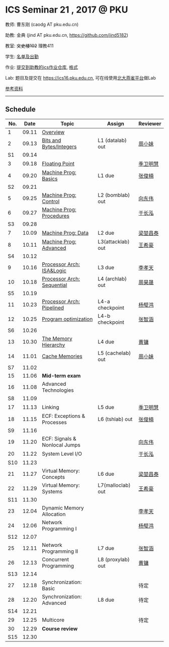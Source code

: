 # ICS Seminar 21 , 2017 @ PKU

教师: 曹东刚 (caodg AT pku.edu.cn)

助教: 金典 (jind AT pku.edu.cn,  https://github.com/jind5182)

教室: ~~文史楼102~~ 理教411

学生: [名单及出勤](students.md)

作业: [提交到助教的ics作业仓库](https://github.com/jind5182/ics21hw), [格式](https://github.com/jind5182/ics21hw/blob/master/1600012794.md)

Lab: 题目及提交在 https://ics16.pku.edu.cn, 可在线使用[北大燕雀平台](http://iwork.pku.edu.cn)做Lab

[参考资料](ref.md)

---

## Schedule

No. | Date  |      Topic    |   Assign   | Reviewer
----| ------|---------------|----------- | ---------
1   | 09.11 | [Overview](slides/01-overview.pdf)   |  |
2   | 09.13 | [Bits and Bytes/Integers](slides/02-bits-bytes-ints.pdf) | L1 (datalab) out | [周小妹](https://github.com/zhouxiaomeier)
S1  | 09.14 |               |            |         
3   | 09.18 | [Floating Point](slides/03-float.pdf) |   | [季卫明慧](https://github.com/JVMH)
4   | 09.20 | [Machine Prog: Basics](slides/04-machine-basics.pdf) | L1 due | [张俊楠](https://github.com/zjnzero)
S2  | 09.21 |               |            |         
5   | 09.25 | [Machine Prog: Control](slides/05-machine-control.pdf) | L2 (bomblab) out | [向东伟](https://github.com/David-Xiang)
6   | 09.27 | [Machine Prog: Procedures](slides/06-machine-procedures.pdf) | | [于长泓](https://github.com/pkuych)
S3  | 09.28 |               |            |         
7   | 10.09 | [Machine Prog: Data](slides/07-machine-data.pdf) | L2 due | [梁堃昌泰](https://github.com/lkct)
8   | 10.11 | [Machine Prog: Advanced](slides/08-machine-advanced.pdf) | L3(attacklab) out | [王希豪](https://github.com/VictorWonder)
S4  | 10.12 |               |            |         
9   | 10.16 | [Processor Arch: ISA&Logic](slides/09-ProcessorArch-ISALogic.pdf) | L3 due | [李孝天](https://github.com/PblackT)
10  | 10.18 | [Processor Arch: Sequential](slides/10-ProcessorArch-Sequential.pdf) | L4 (archlab) out | [周昊晟](https://github.com/sola12741)
S5  | 10.19 |               |            |         
11  | 10.23 | [Processor Arch: Pipelined](slides/11-ProcessorArch-Pipelined.pdf) | L4-a checkpoint | [杨璧鸿](https://github.com/damoguda)
12  | 10.25 | [Program optimization](slides/12-optimization.pdf) | L4-b checkpoint | [张智涵](https://github.com/ytyz1307zzh)
S6  | 10.26 |               |            |         
13  | 10.30 | [The Memory Hierarchy](slides/13-memory-hierarchy.pdf) | L4 due | [黄镛](https://github.com/Olivina)
14  | 11.01 | [Cache Memories](slides/14-cache-memories.pdf) | L5 (cachelab) out | [周小妹](https://github.com/zhouxiaomeier)
S7  | 11.02 |               |            |         
15  | 11.06 | **Mid-term exam**  | |
16  | 11.08 | Advanced Technologies | | 
S8  | 11.09 |               |            |         
17  | 11.13 | Linking | L5 due | [季卫明慧](https://github.com/JVMH)
18  | 11.15 | ECF: Exceptions & Processes | L6 (tshlab) out | [张俊楠](https://github.com/zjnzero)
S9  | 11.16 |               |            |         
19  | 11.20 | ECF: Signals & Nonlocal Jumps | | [向东伟](https://github.com/David-Xiang)
20  | 11.22 | System Level I/O |  | [于长泓](https://github.com/pkuych)
S10 | 11.23 |               |            |         
21  | 11.27 | Virtual Memory: Concepts  | L6 due | [梁堃昌泰](https://github.com/lkct)
22  | 11.29 | Virtual Memory: Systems | L7(malloclab) out | [王希豪](https://github.com/VictorWonder)
S11 | 11.30 |               |            |         
23  | 12.04 | Dynamic Memory Allocation |  | [李孝天](https://github.com/PblackT)
24  | 12.06 | Network Programming I | | [杨璧鸿](https://github.com/damoguda)
S12 | 12.07 |               |            |         
25  | 12.11 | Network Programming II | L7 due | [张智涵](https://github.com/ytyz1307zzh)
26  | 12.13 | Concurrent Programming | L8 (proxylab) out | [黄镛](https://github.com/Olivina)
S13 | 12.14 |               |            |         
27  | 12.18 | Synchronization: Basic | | 待定
28  | 12.20 | Synchronization: Advanced | L8 due | 待定
S14 | 12.21 |               |            |         
29  | 12.25 | Multicore | | 待定
30  | 12.29 | **Course review** | |
S15 | 12.30 |               |            |         
